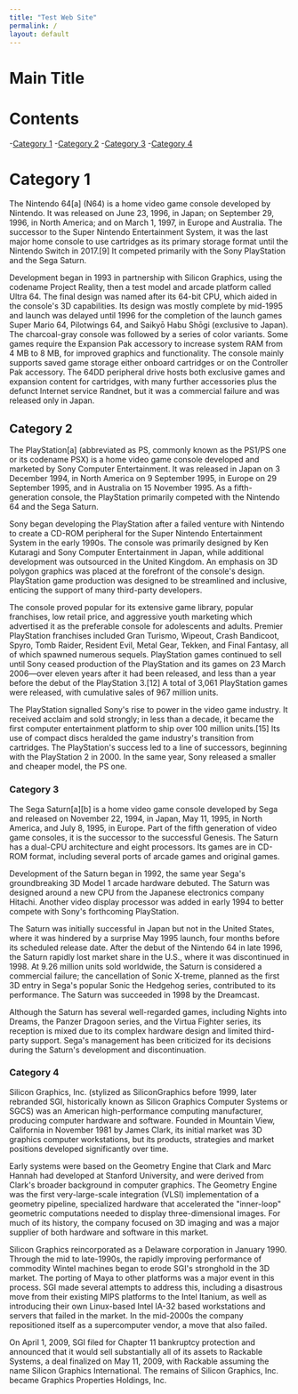 ```yaml
---
title: "Test Web Site"
permalink: /
layout: default
---
```

# Main Title

# Contents
-[Category 1](#category-1)
-[Category 2](#category-2)
-[Category 3](#category-3)
-[Category 4](#category-4)

# Category 1

The Nintendo 64[a] (N64) is a home video game console developed by Nintendo. It was released on June 23, 1996, in Japan; on September 29, 1996, in North America; and on March 1, 1997, in Europe and Australia. The successor to the Super Nintendo Entertainment System, it was the last major home console to use cartridges as its primary storage format until the Nintendo Switch in 2017.[9] It competed primarily with the Sony PlayStation and the Sega Saturn.

Development began in 1993 in partnership with Silicon Graphics, using the codename Project Reality, then a test model and arcade platform called Ultra 64. The final design was named after its 64-bit CPU, which aided in the console's 3D capabilities. Its design was mostly complete by mid-1995 and launch was delayed until 1996 for the completion of the launch games Super Mario 64, Pilotwings 64, and Saikyō Habu Shōgi (exclusive to Japan). The charcoal-gray console was followed by a series of color variants. Some games require the Expansion Pak accessory to increase system RAM from 4 MB to 8 MB, for improved graphics and functionality. The console mainly supports saved game storage either onboard cartridges or on the Controller Pak accessory. The 64DD peripheral drive hosts both exclusive games and expansion content for cartridges, with many further accessories plus the defunct Internet service Randnet, but it was a commercial failure and was released only in Japan.

## Category 2

The PlayStation[a] (abbreviated as PS, commonly known as the PS1/PS one or its codename PSX) is a home video game console developed and marketed by Sony Computer Entertainment. It was released in Japan on 3 December 1994, in North America on 9 September 1995, in Europe on 29 September 1995, and in Australia on 15 November 1995. As a fifth-generation console, the PlayStation primarily competed with the Nintendo 64 and the Sega Saturn.

Sony began developing the PlayStation after a failed venture with Nintendo to create a CD-ROM peripheral for the Super Nintendo Entertainment System in the early 1990s. The console was primarily designed by Ken Kutaragi and Sony Computer Entertainment in Japan, while additional development was outsourced in the United Kingdom. An emphasis on 3D polygon graphics was placed at the forefront of the console's design. PlayStation game production was designed to be streamlined and inclusive, enticing the support of many third-party developers.

The console proved popular for its extensive game library, popular franchises, low retail price, and aggressive youth marketing which advertised it as the preferable console for adolescents and adults. Premier PlayStation franchises included Gran Turismo, Wipeout, Crash Bandicoot, Spyro, Tomb Raider, Resident Evil, Metal Gear, Tekken, and Final Fantasy, all of which spawned numerous sequels. PlayStation games continued to sell until Sony ceased production of the PlayStation and its games on 23 March 2006—over eleven years after it had been released, and less than a year before the debut of the PlayStation 3.[12] A total of 3,061 PlayStation games were released, with cumulative sales of 967 million units.

The PlayStation signalled Sony's rise to power in the video game industry. It received acclaim and sold strongly; in less than a decade, it became the first computer entertainment platform to ship over 100 million units.[15] Its use of compact discs heralded the game industry's transition from cartridges. The PlayStation's success led to a line of successors, beginning with the PlayStation 2 in 2000. In the same year, Sony released a smaller and cheaper model, the PS one.

### Category 3

The Sega Saturn[a][b] is a home video game console developed by Sega and released on November 22, 1994, in Japan, May 11, 1995, in North America, and July 8, 1995, in Europe. Part of the fifth generation of video game consoles, it is the successor to the successful Genesis. The Saturn has a dual-CPU architecture and eight processors. Its games are in CD-ROM format, including several ports of arcade games and original games.

Development of the Saturn began in 1992, the same year Sega's groundbreaking 3D Model 1 arcade hardware debuted. The Saturn was designed around a new CPU from the Japanese electronics company Hitachi. Another video display processor was added in early 1994 to better compete with Sony's forthcoming PlayStation.

The Saturn was initially successful in Japan but not in the United States, where it was hindered by a surprise May 1995 launch, four months before its scheduled release date. After the debut of the Nintendo 64 in late 1996, the Saturn rapidly lost market share in the U.S., where it was discontinued in 1998. At 9.26 million units sold worldwide, the Saturn is considered a commercial failure; the cancellation of Sonic X-treme, planned as the first 3D entry in Sega's popular Sonic the Hedgehog series, contributed to its performance. The Saturn was succeeded in 1998 by the Dreamcast.

Although the Saturn has several well-regarded games, including Nights into Dreams, the Panzer Dragoon series, and the Virtua Fighter series, its reception is mixed due to its complex hardware design and limited third-party support. Sega's management has been criticized for its decisions during the Saturn's development and discontinuation.

### Category 4

Silicon Graphics, Inc. (stylized as SiliconGraphics before 1999, later rebranded SGI, historically known as Silicon Graphics Computer Systems or SGCS) was an American high-performance computing manufacturer, producing computer hardware and software. Founded in Mountain View, California in November 1981 by James Clark, its initial market was 3D graphics computer workstations, but its products, strategies and market positions developed significantly over time.

Early systems were based on the Geometry Engine that Clark and Marc Hannah had developed at Stanford University, and were derived from Clark's broader background in computer graphics. The Geometry Engine was the first very-large-scale integration (VLSI) implementation of a geometry pipeline, specialized hardware that accelerated the "inner-loop" geometric computations needed to display three-dimensional images. For much of its history, the company focused on 3D imaging and was a major supplier of both hardware and software in this market.

Silicon Graphics reincorporated as a Delaware corporation in January 1990. Through the mid to late-1990s, the rapidly improving performance of commodity Wintel machines began to erode SGI's stronghold in the 3D market. The porting of Maya to other platforms was a major event in this process. SGI made several attempts to address this, including a disastrous move from their existing MIPS platforms to the Intel Itanium, as well as introducing their own Linux-based Intel IA-32 based workstations and servers that failed in the market. In the mid-2000s the company repositioned itself as a supercomputer vendor, a move that also failed.

On April 1, 2009, SGI filed for Chapter 11 bankruptcy protection and announced that it would sell substantially all of its assets to Rackable Systems, a deal finalized on May 11, 2009, with Rackable assuming the name Silicon Graphics International. The remains of Silicon Graphics, Inc. became Graphics Properties Holdings, Inc.
